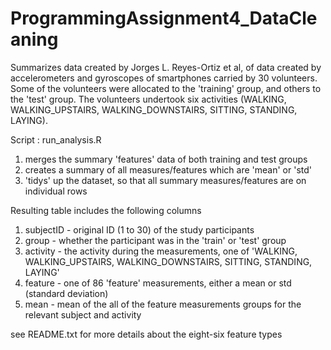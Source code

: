 # ProgrammingAssignment4_DataCleaning

Summarizes data created by Jorges L. Reyes-Ortiz et al, of data created by accelerometers and gyroscopes of smartphones
carried by 30 volunteers. Some of the volunteers were allocated to the 'training' group, and others to the 'test' group.
The volunteers undertook six activities (WALKING, WALKING_UPSTAIRS, WALKING_DOWNSTAIRS, SITTING, STANDING, LAYING).

Script : run_analysis.R 
1. merges the summary 'features' data of both training and test groups
2. creates a summary of all measures/features which are 'mean' or 'std'
3. 'tidys' up the dataset, so that all summary measures/features are on individual rows

Resulting table includes the following columns

1. subjectID - original ID (1 to 30) of the study participants
2. group - whether the participant was in the 'train' or 'test' group
3. activity - the activity during the measurements, one of 'WALKING, WALKING_UPSTAIRS, WALKING_DOWNSTAIRS, SITTING, STANDING, LAYING'
4. feature - one of 86 'feature' measurements, either a mean or std (standard deviation)
5. mean - mean of the all of the feature measurements groups for the relevant subject and activity

see README.txt for more details about the eight-six feature types
